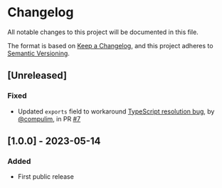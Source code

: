 # Changelog

All notable changes to this project will be documented in this file.

The format is based on [Keep a Changelog](https://keepachangelog.com/en/1.0.0/),
and this project adheres to [Semantic Versioning](https://semver.org/spec/v2.0.0.html).

## [Unreleased]

### Fixed

- Updated `exports` field to workaround [TypeScript resolution bug](https://github.com/microsoft/TypeScript/issues/50762), by [@compulim](https://github.com/compulim), in PR [#7](https://github.com/compulim/message-port-rpc/pull/7)

## [1.0.0] - 2023-05-14

### Added

- First public release
